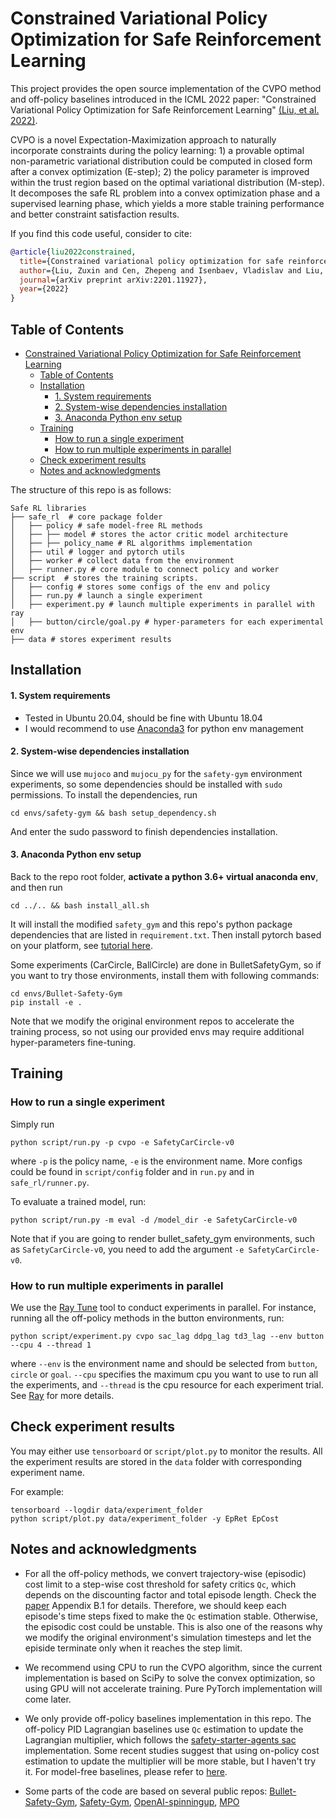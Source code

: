 Constrained Variational Policy Optimization for Safe Reinforcement Learning
==================================
This project provides the open source implementation of the CVPO method and off-policy baselines introduced in the ICML 2022 paper: "Constrained Variational Policy Optimization for Safe Reinforcement Learning" [(Liu, et al. 2022)](https://arxiv.org/abs/2201.11927). 

CVPO is a novel Expectation-Maximization approach to naturally incorporate constraints during the policy learning: 1) a provable optimal non-parametric variational distribution could be computed in closed form after a convex optimization (E-step); 2) the policy parameter is improved within the trust region based on the optimal variational distribution (M-step). It decomposes the safe RL problem into a convex optimization phase and a supervised learning phase, which yields a more stable training performance and better constraint satisfaction results. 

If you find this code useful, consider to cite:
```bibtex
@article{liu2022constrained,
  title={Constrained variational policy optimization for safe reinforcement learning},
  author={Liu, Zuxin and Cen, Zhepeng and Isenbaev, Vladislav and Liu, Wei and Wu, Zhiwei Steven and Li, Bo and Zhao, Ding},
  journal={arXiv preprint arXiv:2201.11927},
  year={2022}
}
```

## Table of Contents

- [Constrained Variational Policy Optimization for Safe Reinforcement Learning](#constrained-variational-policy-optimization-for-safe-reinforcement-learning)
  - [Table of Contents](#table-of-contents)
  - [Installation](#installation)
      - [1. System requirements](#1-system-requirements)
      - [2. System-wise dependencies installation](#2-system-wise-dependencies-installation)
      - [3. Anaconda Python env setup](#3-anaconda-python-env-setup)
  - [Training](#training)
    - [How to run a single experiment](#how-to-run-a-single-experiment)
    - [How to run multiple experiments in parallel](#how-to-run-multiple-experiments-in-parallel)
  - [Check experiment results](#check-experiment-results)
  - [Notes and acknowledgments](#notes-and-acknowledgments)

The structure of this repo is as follows:
```
Safe RL libraries
├── safe_rl  # core package folder
│   ├── policy # safe model-free RL methods
│   ├── ├── model # stores the actor critic model architecture
│   ├── ├── policy_name # RL algorithms implementation
│   ├── util # logger and pytorch utils
│   ├── worker # collect data from the environment
│   ├── runner.py # core module to connect policy and worker
├── script  # stores the training scripts.
│   ├── config # stores some configs of the env and policy
│   ├── run.py # launch a single experiment
│   ├── experiment.py # launch multiple experiments in parallel with ray
│   ├── button/circle/goal.py # hyper-parameters for each experimental env
├── data # stores experiment results
```

## Installation
#### 1. System requirements
- Tested in Ubuntu 20.04, should be fine with Ubuntu 18.04
- I would recommend to use [Anaconda3](https://docs.anaconda.com/anaconda/install/) for python env management

#### 2. System-wise dependencies installation
Since we will use `mujoco` and `mujocu_py` for the `safety-gym` environment experiments, so some dependencies should be installed with `sudo` permissions. To install the dependencies, run
```
cd envs/safety-gym && bash setup_dependency.sh
```
And enter the sudo password to finish dependencies installation.

#### 3. Anaconda Python env setup
Back to the repo root folder, **activate a python 3.6+ virtual anaconda env**, and then run
```
cd ../.. && bash install_all.sh
```
It will install the modified `safety_gym` and this repo's python package dependencies that are listed in `requirement.txt`. Then install pytorch based on your platform, see [tutorial here](https://pytorch.org/get-started/locally/).

Some experiments (CarCircle, BallCircle) are done in BulletSafetyGym, so if you want to try those environments, install them with following commands:
```
cd envs/Bullet-Safety-Gym
pip install -e .
```
Note that we modify the original environment repos to accelerate the training process, so not using our provided envs may require additional hyper-parameters fine-tuning.

## Training
### How to run a single experiment
Simply run
```
python script/run.py -p cvpo -e SafetyCarCircle-v0
```
where `-p` is the policy name, `-e` is the environment name. More configs could be found in `script/config` folder and in `run.py` and in `safe_rl/runner.py`.

To evaluate a trained model, run:
```
python script/run.py -m eval -d /model_dir -e SafetyCarCircle-v0
```
Note that if you are going to render bullet_safety_gym environments, such as `SafetyCarCircle-v0`, you need to add the argument `-e SafetyCarCircle-v0`.

### How to run multiple experiments in parallel
We use the [Ray Tune](https://docs.ray.io/en/latest/tune/index.html) tool to conduct experiments in parallel.
For instance, running all the off-policy methods in the button environments, run:
```
python script/experiment.py cvpo sac_lag ddpg_lag td3_lag --env button --cpu 4 --thread 1
```
where `--env` is the environment name and should be selected from `button`, `circle` or `goal`. `--cpu` specifies the maximum cpu you want to use to run all the experiments, and `--thread` is the cpu resource for each experiment trial. See [Ray](https://docs.ray.io/en/latest/tune/index.html) for more details.


## Check experiment results

You may either use `tensorboard` or `script/plot.py` to monitor the results. All the experiment results are stored in the `data` folder with corresponding experiment name.

For example:
```
tensorboard --logdir data/experiment_folder
python script/plot.py data/experiment_folder -y EpRet EpCost
```

## Notes and acknowledgments

- For all the off-policy methods, we convert trajectory-wise (episodic) cost limit to a step-wise cost threshold for safety critics `Qc`, which depends on the discounting factor and total episode length. Check the [paper](https://arxiv.org/abs/2201.11927) Appendix B.1 for details. Therefore, we should keep each episode's time steps fixed to make the `Qc` estimation stable. Otherwise, the episodic cost could be unstable. This is also one of the reasons why we modify the original environment's simulation timesteps and let the episide terminate only when it reaches the step limit. 

- We recommend using CPU to run the CVPO algorithm, since the current implementation is based on SciPy to solve the convex optimization, so using GPU will not accelerate training. Pure PyTorch implementation will come later.

- We only provide off-policy baselines implementation in this repo. The off-policy PID Lagrangian baselines use `Qc` estimation to update the Lagrangian multiplier, which follows the [safety-starter-agents sac](https://github.com/openai/safety-starter-agents/blob/4151a283967520ee000f03b3a79bf35262ff3509/safe_rl/sac/sac.py#L374) implementation. Some recent studies suggest that using on-policy cost estimation to update the multiplier will be more stable, but I haven't try it. For model-free baselines, please refer to [here](https://github.com/openai/safety-starter-agents).

- Some parts of the code are based on several public repos: [Bullet-Safety-Gym](https://github.com/SvenGronauer/Bullet-Safety-Gym), [Safety-Gym](https://github.com/openai/safety-gym), [OpenAI-spinningup](https://github.com/openai/spinningup), [MPO](https://github.com/daisatojp/mpo)


